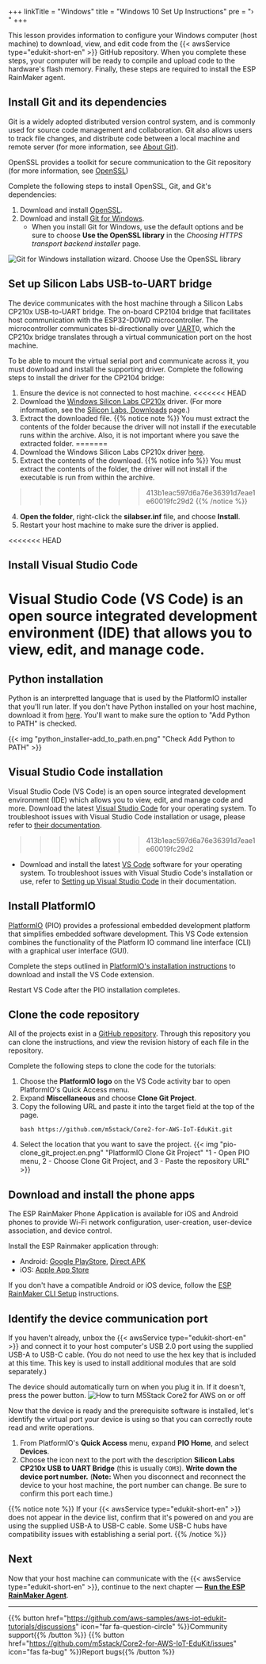 +++
linkTitle = "Windows"
title = "Windows 10 Set Up Instructions"
pre = "› "
+++

This lesson provides information to configure your Windows computer (host machine) to download, view, and edit code from the {{< awsService type="edukit-short-en" >}} GitHub repository. When you complete these steps, your computer will be ready to compile and upload code to the hardware's flash memory. Finally, these steps are required to install the ESP RainMaker agent.

## Install Git and its dependencies
 Git is a widely adopted distributed version control system, and is commonly used for source code management and collaboration. Git also allows users to track file changes, and distribute code between a local machine and remote server (for more information, see [About Git](https://git-scm.com/about)).

OpenSSL provides a toolkit for secure communication to the Git repository (for more information, see [OpenSSL](https://www.openssl.org/))
 
Complete the following steps to install OpenSSL, Git, and Git's dependencies:
1. Download and install [OpenSSL](https://slproweb.com/products/Win32OpenSSL.html).
1. Download and install [Git for Windows](https://git-scm.com/download/win).
   * When you install Git for Windows, use the default options and be sure to choose **Use the OpenSSL library** in the *Choosing HTTPS transport backend installer* page.

![Git for Windows installation wizard. Choose Use the OpenSSL library](windows/git-for-windows-openssl2.png?width=450px&classes=shadow)

## Set up Silicon Labs USB-to-UART bridge
The device communicates with the host machine through a Silicon Labs CP210x USB-to-UART bridge. The on-board CP2104 bridge that facilitates host communication with the ESP32-D0WD microcontroller. The microcontroller communicates bi-directionally over [UART](https://docs.espressif.com/projects/esp-idf/en/latest/esp32/api-reference/peripherals/uart.html)0, which the CP210x bridge translates through a virtual communication port on the host machine. 

To be able to mount the virtual serial port and communicate across it, you must download and install the supporting driver. Complete the following steps to install the driver for the CP2104 bridge:
1) Ensure the device is not connected to host machine.
<<<<<<< HEAD
2) Download the [Windows Silicon Labs CP210x](https://www.silabs.com/documents/public/software/CP210x_Universal_Windows_Driver.zip) driver. (For more information, see the [Silicon Labs, Downloads](https://www.silabs.com/developers/usb-to-uart-bridge-vcp-drivers) page.)
3) Extract the downloaded file.
   {{% notice note %}}
   You must extract the contents of the folder because the driver will not install if the executable runs within the archive. Also, it is not important where you save the extracted folder. 
=======
2) Download the Windows Silicon Labs CP210x driver [here](https://www.silabs.com/documents/public/software/CP210x_VCP_Windows.zip).
3) Extract the contents of the download.
   {{% notice info %}}
   You must extract the contents of the folder, the driver will not install if the executable is run from within the archive.
>>>>>>> 413b1eac597d6a76e36391d7eae1e60019fc29d2
   {{% /notice %}} 
4) **Open the folder**, right-click the **silabser.inf** file, and choose **Install**.
5) Restart your host machine to make sure the driver is applied.

<<<<<<< HEAD
## Install Visual Studio Code
Visual Studio Code (VS Code) is an open source integrated development environment (IDE) that allows you to view, edit, and manage code. 
=======
## Python installation
Python is an interpretted language that is used by the PlatformIO installer that you'll run later. If you don't have Python installed on your host machine, download it from [here](https://www.python.org/downloads/). You'll want to make sure the option to "Add Python to PATH" is checked.

{{< img "python_installer-add_to_path.en.png" "Check Add Python to PATH" >}}

## Visual Studio Code installation
Visual Studio Code (VS Code) is an open source integrated development environment (IDE) which allows you to view, edit, and manage code and more. Download the latest [Visual Studio Code](https://code.visualstudio.com/) for your operating system. To troubleshoot issues with Visual Studio Code installation or usage, please refer to [their documentation](https://code.visualstudio.com/docs/setup/setup-overview).
>>>>>>> 413b1eac597d6a76e36391d7eae1e60019fc29d2

* Download and install the latest [VS Code](https://code.visualstudio.com/) software for your operating system. To troubleshoot issues with Visual Studio Code's installation or use, refer to [Setting up Visual Studio Code](https://code.visualstudio.com/docs/setup/setup-overview) in their documentation.

## Install PlatformIO
[PlatformIO](https://marketplace.visualstudio.com/items?itemName=platformio.platformio-ide) (PIO) provides a professional embedded development platform that simplifies embedded software development. This VS Code extension combines the functionality of the Platform IO command line interface (CLI) with a graphical user interface (GUI). 

Complete the steps outlined in [PlatformIO's installation instructions](https://platformio.org/install/ide?install=vscodeDownload) to download and install the VS Code extension. 

Restart VS Code after the PIO installation completes.

## Clone the code repository
All of the projects exist in a [GitHub repository](https://docs.github.com/en/github/creating-cloning-and-archiving-repositories/about-repositories). Through this repository you can clone the instructions, and view the revision history of each file in the repository.

Complete the following steps to clone the code for the tutorials:
1. Choose the **PlatformIO logo** on the VS Code activity bar to open PlatformIO's Quick Access menu. 
1. Expand **Miscellaneous** and choose **Clone Git Project**.
1. Copy the following URL and paste it into the target field at the top of the page.
   ```
   bash https://github.com/m5stack/Core2-for-AWS-IoT-EduKit.git
   ```
1. Select the location that you want to save the project.
{{< img "pio-clone_git_project.en.png" "PlatformIO Clone Git Project" "1 - Open PIO menu, 2 - Choose Clone Git Project, and 3 - Paste the repository URL" >}}

## Download and install the phone apps
The ESP RainMaker Phone Application is available for iOS and Android phones to provide Wi-Fi network configuration, user-creation, user-device association, and device control. 

Install the ESP Rainmaker application through:
* Android: [Google PlayStore](https://play.google.com/store/apps/details?id=com.espressif.rainmaker), [Direct APK](https://github.com/espressif/esp-rainmaker-android/releases)
* iOS: [Apple App Store](https://apps.apple.com/app/esp-rainmaker/id1497491540)

If you don't have a compatible Android or iOS device, follow the [ESP RainMaker CLI Setup](https://rainmaker.espressif.com/docs/cli-setup.html) instructions.

## Identify the device communication port
If you haven't already, unbox the {{< awsService type="edukit-short-en" >}} and connect it to your host computer's USB 2.0 port using the supplied USB-A to USB-C cable. (You do not need to use the hex key that is included at this time. This key is used to install additional modules that are sold separately.) 

The device should automatically turn on when you plug it in. If it doesn't, press the power button.
![How to turn M5Stack Core2 for AWS on or off](windows/core2foraws_power_on_off.jpg?width=500px&classes=shadow)

Now that the device is ready and the prerequisite software is installed, let's identify the virtual port your device is using so that you can correctly route read and write operations.

1) From PlatformIO's **Quick Access** menu, expand **PIO Home**, and select **Devices**.
2) Choose the icon next to the port with the description **Silicon Labs CP210x USB to UART Bridge** (this is usually `COM3`). **Write down the device port number.** (**Note:** When you disconnect and reconnect the device to your host machine, the port number can change. Be sure to confirm this port each  time.)

{{% notice note %}}
If your {{< awsService type="edukit-short-en" >}} does not appear in the device list, confirm that it's powered on and you are using the supplied USB-A to USB-C cable. Some USB-C hubs have compatibility issues with establishing a serial port.
{{% /notice %}}

## Next
Now that your host machine can communicate with the {{< awsService type="edukit-short-en" >}}, continue to the next chapter — [**Run the ESP RainMaker Agent**](/en/getting-started/run-rainmaker.html).

---
{{% button href="https://github.com/aws-samples/aws-iot-edukit-tutorials/discussions" icon="far fa-question-circle" %}}Community support{{% /button %}} {{% button href="https://github.com/m5stack/Core2-for-AWS-IoT-EduKit/issues" icon="fas fa-bug" %}}Report bugs{{% /button %}}